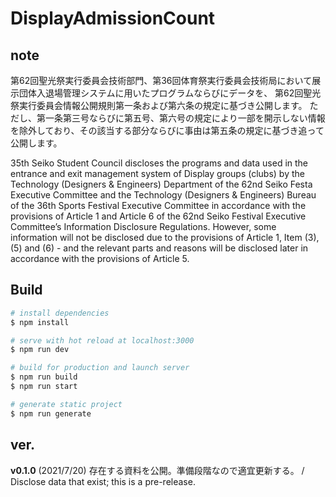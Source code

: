# DisplayAdmissionCount

## note
第62回聖光祭実行委員会技術部門、第36回体育祭実行委員会技術局において展示団体入退場管理システムに用いたプログラムならびにデータを、 第62回聖光祭実行委員会情報公開規則第一条および第六条の規定に基づき公開します。
ただし、第一条第三号ならびに第五号、第六号の規定により一部を開示しない情報を除外しており、その該当する部分ならびに事由は第五条の規定に基づき追って公開します。

35th Seiko Student Council discloses the programs and data used in the entrance and exit management system of Display groups (clubs) by the Technology (Designers & Engineers) Department of the 62nd Seiko Festa Executive Committee and the Technology (Designers & Engineers) Bureau of the 36th Sports Festival Executive Committee in accordance with the provisions of Article 1 and Article 6 of the 62nd Seiko Festival Executive Committee’s Information Disclosure Regulations. However, some information will not be disclosed due to the provisions of Article 1, Item (3), (5) and (6) - and the relevant parts and reasons will be disclosed later in accordance with the provisions of Article 5.

## Build

```bash
# install dependencies
$ npm install

# serve with hot reload at localhost:3000
$ npm run dev

# build for production and launch server
$ npm run build
$ npm run start

# generate static project
$ npm run generate
```

## ver.
**v0.1.0** (2021/7/20) 存在する資料を公開。準備段階なので適宜更新する。 / Disclose data that exist; this is a pre-release.

